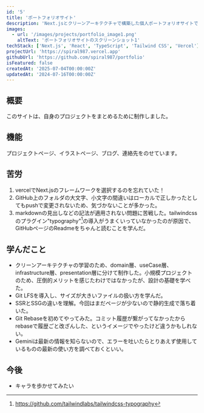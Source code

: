 ```yaml
---
id: '5'
title: 'ポートフォリオサイト'
description: 'Next.jsとクリーンアーキテクチャで構築した個人ポートフォリオサイトです。'
images:
  - url: '/images/projects/portfolio_image1.png'
    altText: 'ポートフォリオサイトのスクリーンショット1'
techStack: ['Next.js', 'React', 'TypeScript', 'Tailwind CSS', 'Vercel']
projectUrl: 'https://spiral987.vercel.app'
githubUrl: 'https://github.com/spiral987/portfolio'
isFeatured: false
createdAt: '2025-07-04T00:00:00Z'
updatedAt: '2024-07-16T00:00:00Z'
---
```


## 概要
このサイトは、自身のプロジェクトをまとめるために制作しました。

## 機能
プロジェクトページ、イラストページ、ブログ、連絡先をのせています。

## 苦労
1. vercelでNext.jsのフレームワークを選択するのを忘れていた！
2. GitHub上のフォルダの大文字、小文字の間違いはローカルで正しかったとしてもpushで変更されないため、気づかないことが多かった。
3. markdownの見出しなどの記法が適用されない問題に苦戦した。tailwindcssのプラグイン"typography"[^1]の導入がうまくいっていなかったのが原因で、GitHubページのReadmeをちゃんと読むことを学んだ。

[^1]: https://github.com/tailwindlabs/tailwindcss-typography

## 学んだこと
* クリーンアーキテクチャの学習のため、domain層、useCase層、infrastructure層、presentation層に分けて制作した。小規模プロジェクトのため、圧倒的メリットを感じたわけではなかったが、設計の基礎を学べた。
* Git LFSを導入し、サイズが大きいファイルの扱い方を学んだ。
* SSRとSSGの違いを理解。今回はまだページが少ないので静的生成で落ち着いた。
* Git Rebaseを初めてやってみた。コミット履歴が繋がってなかったからrebaseで履歴ごと改ざんした、というイメージでやったけど違うかもしれない。
* Geminiは最新の情報を知らないので、エラーを吐いたらとりあえず使用しているものの最新の使い方を調べておくといい。

## 今後
* キャラを歩かせてみたい